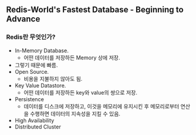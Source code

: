 ## Redis-World's Fastest Database - Beginning to Advance

### Redis란 무엇인가?
- In-Memory Database.
  - 어떤 데이터를 저장하든 Memory 상에 저장.
- 그렇기 때문에 빠름.
- Open Source.
  - 비용을 지불하지 않아도 됨.
- Key Value Datastore.
  - 어떤 데이터를 저장하든 key와 value의 쌍으로 저장.
- Persistence
  - 데이터를 디스크에 저장하고, 이것을 메모리에 유지시킨 후 메모리로부터 연산을 수행하면 데이터의 지속성을 지킬 수 있음.
- High Availability
- Distributed Cluster
